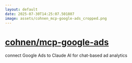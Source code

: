 ```yaml
---
layout: default
date: 2025-07-30T14:25:07.501807
image: assets/cohnen_mcp-google-ads_cropped.png
---
```


# [cohnen/mcp-google-ads](https://github.com/cohnen/mcp-google-ads)

connect Google Ads to Claude AI for chat-based ad analytics
